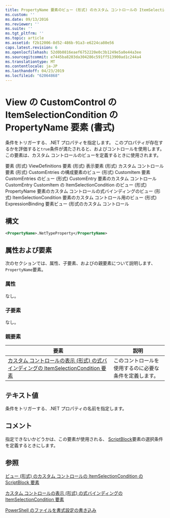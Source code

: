 ```yaml
---
title: PropertyName 要素のビュー (形式) のカスタム コントロールの ItemSelectionCondition |Microsoft Docs
ms.custom: ''
ms.date: 09/13/2016
ms.reviewer: ''
ms.suite: ''
ms.tgt_pltfrm: ''
ms.topic: article
ms.assetid: f2b12006-8d52-486b-91a3-e6224ca80e56
caps.latest.revision: 6
ms.openlocfilehash: 52d0b0816eaef6752220e0c3b1249e5a0e44a3ee
ms.sourcegitcommit: e7445ba8203da304286c591ff513900ad1c244a4
ms.translationtype: MT
ms.contentlocale: ja-JP
ms.lasthandoff: 04/23/2019
ms.locfileid: "62064868"
---
```

# <a name="propertyname-element-for-itemselectioncondition-for-customcontrol-for-view-format"></a>View の CustomControl の ItemSelectionCondition の PropertyName 要素 (書式)

条件をトリガーする、.NET プロパティを指定します。 このプロパティが存在するかを評価すると`true`条件が満たされると、およびコントロールを使用します。 この要素は、カスタム コントロールのビューを定義するときに使用されます。

要素 (形式) ViewDefinitions 要素 (形式) 表示要素 (形式) カスタム コントロール要素 (形式) CustomEntries の構成要素のビュー (形式) CustomItem 要素 CustomEntries のビュー (形式) CustomEntry 要素のカスタム コントロールCustomEntry CustomItem の ItemSelectionCondition のビュー (形式) PropertyName 要素のカスタム コントロールの式バインディングのビュー (形式) ItemSelectionCondition 要素のカスタム コントロール用のビュー (形式) ExpressionBinding 要素ビュー (形式のカスタム コントロール

## <a name="syntax"></a>構文

```xml
<PropertyName>.NetTypeProperty</PropertyName>
```

## <a name="attributes-and-elements"></a>属性および要素

次のセクションでは、属性、子要素、およびの親要素について説明します、`PropertyName`要素。

### <a name="attributes"></a>属性

なし。

### <a name="child-elements"></a>子要素

なし。

### <a name="parent-elements"></a>親要素

|要素|説明|
|-------------|-----------------|
|[カスタム コントロールの表示 (形式) の式バインディングの ItemSelectionCondition 要素](./itemselectioncondition-element-for-expressionbinding-for-customcontrol-format.md)|このコントロールを使用するのに必要な条件を定義します。|

## <a name="text-value"></a>テキスト値

条件をトリガーする、.NET プロパティの名前を指定します。

## <a name="remarks"></a>コメント

指定できないかどうかは、この要素が使用される、 [ScriptBlock](./scriptblock-element-for-itemselectioncondition-for-customcontrol-for-view-format.md)要素の選択条件を定義するときにします。

## <a name="see-also"></a>参照

[ビュー (形式) のカスタム コントロールの ItemSelectionCondition の ScriptBlock 要素](./scriptblock-element-for-itemselectioncondition-for-customcontrol-for-view-format.md)

[カスタム コントロールの表示 (形式) の式バインディングの ItemSelectionCondition 要素](./itemselectioncondition-element-for-expressionbinding-for-customcontrol-format.md)

[PowerShell のファイルを書式設定の書き込み](./writing-a-powershell-formatting-file.md)
